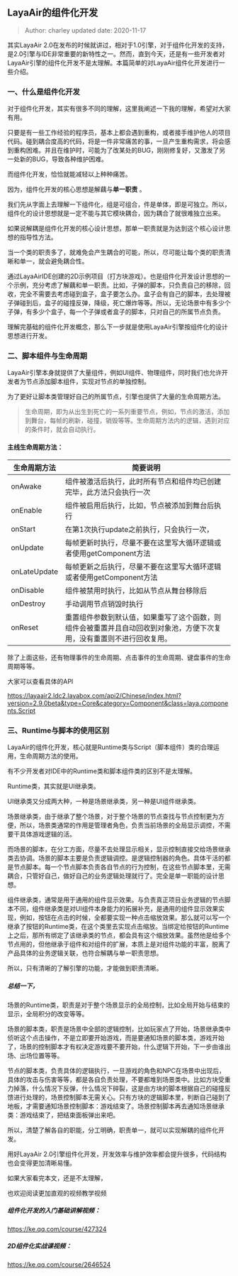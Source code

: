 ## LayaAir的组件化开发

> Author: charley            updated date: 2020-11-17

其实LayaAir 2.0在发布的时候就讲过，相对于1.0引擎，对于组件化开发的支持，是2.0引擎与IDE非常重要的新特性之一。然而，直到今天，还是有一些开发者对LayaAir引擎的组件化开发不是太理解。本篇简单的对LayaAir组件化开发进行一些介绍。

### 一、什么是组件化开发

对于组件化开发，其实有很多不同的理解，这里我阐述一下我的理解，希望对大家有用。

只要是有一些工作经验的程序员，基本上都会遇到重构，或者接手维护他人的项目代码。碰到耦合度高的代码，将是一件非常痛苦的事，一旦产生重构需求，将会感到重构困难。并且在维护时，可能为了改某处的BUG，刚刚修复好，又激发了另一处新的BUG，导致各种维护困难。

而组件化开发，恰恰就能减轻以上种种痛苦。

因为，组件化开发的核心思想是解藕与**单一职责** 。

我们先从字面上去理解一下组件化，组是可组合，件是单体，即是可独立。所以，组件化的设计思想就是一定不能与其它模块耦合，因为耦合了就很难独立出来。

如果说解耦是组件化开发的核心设计思想，那单一职责就是为达到这个核心设计思想的指导性方法。

当一个类的职责多了，就难免会产生耦合的可能，所以，尽可能让每个类的职责清晰和单一，就会避免耦合性。

通过LayaAirIDE创建的2D示例项目（打方块游戏）。也是组件化开发设计思想的一个示例，充分考虑了解藕和单一职责。比如，子弹的脚本，只负责自己的移除，回收，完全不需要去考虑碰到盒子，盒子要怎么办。盒子会有自己的脚本，去处理被子弹碰到后，盒子的碰撞反弹，降级，死亡爆炸等等。所以，无论场景中有多少个子弹，有多少个盒子，每一个子弹或者盒子的脚本，只对自己的所属节点负责。

理解完基础的组件化开发概念，那么下一步就是使用LayaAir引擎按组件化的设计思想进行开发。

### 二、脚本组件与生命周期

LayaAir引擎本身就提供了大量组件，例如UI组件、物理组件，同时我们也允许开发者为节点添加脚本组件，实现对节点的单独控制。

为了更好让脚本类管理好自己的所属节点，引擎也提供了大量的生命周期方法。

> 生命周期，即为从出生到死亡的一系列重要节点，例如，节点的激活，添加到舞台，每帧的刷新，碰撞，销毁等等。生命周期方法内的逻辑，遇到对应的条件时，就会自动执行。

#### 主线生命周期方法：

| 生命周期方法 | 简要说明                                                     |
| ------------ | ------------------------------------------------------------ |
| onAwake      | 组件被激活后执行，此时所有节点和组件均已创建完毕，此方法只会执行一次 |
| onEnable     | 组件被启用后执行，比如，节点被添加到舞台后执行               |
| onStart      | 在第1次执行update之前执行，只会执行一次，                    |
| onUpdate     | 每帧更新时执行，尽量不要在这里写大循环逻辑或者使用getComponent方法 |
| onLateUpdate | 每帧更新之后执行，尽量不要在这里写大循环逻辑或者使用getComponent方法 |
| onDisable    | 组件被禁用时执行，比如从节点从舞台移除后                     |
| onDestroy    | 手动调用节点销毁时执行                                       |
| onReset      | 重置组件参数到默认值，如果重写了这个函数，则组件会被重置并且自动回收到对象池，方便下次复用，没有重置则不进行回收复用。 |

除了上面这些，还有物理事件的生命周期、点击事件的生命周期、键盘事件的生命周期等等。

大家可以查看具体的API

https://layaair2.ldc2.layabox.com/api2/Chinese/index.html?version=2.9.0beta&type=Core&category=Component&class=laya.components.Script

### 三、Runtime与脚本的使用区别

LayaAir的组件化开发，核心就是Runtime类与Script（脚本组件）类的合理运用，生命周期方法的使用。

有不少开发者对IDE中的Runtime类和脚本组件类的区别不是太理解。

Runtime类，其实就是UI继承类。

UI继承类又分成两大种，一种是场景继承类，另一种是UI组件继承类。

场景继承类，由于继承了整个场景，对于整个场景的节点查找与节点控制更为方便，所以，场景类通常的作用是管理者角色，负责当前场景的全局显示调控，不需要干具体游戏逻辑的活。

而场景的脚本，在分工方面，尽量不去处理显示相关，显示控制直接交给场景继承类去协调。场景的脚本主要是负责逻辑调控。是逻辑控制器的角色。具体干活的都是节点脚本。每一个节点脚本负责各自节点的行为控制，在这些节点脚本里，无需耦合，只管好自己，做好自己的业务逻辑处理就行了。完全是单一职能的设计思想。

组件继承类，通常是用于通用的组件显示效果。与负责真正项目业务逻辑的节点脚本不同，组件继承类是对UI组件本身能力的拓展补充，是通用的组件显示效果实现，例如，按钮在点击的时候，全都要实现一种点击缩放效果。那么就可以写一个继承了按钮的Runtime类，在这个类里去实现点击缩放。当绑定给按钮的Runtime上之后，那所有绑定了该继承类的节点，都会具有这个缩放效果。虽然他是给多个节点用的，但他继承于组件和对组件的扩展，本质上是对组件功能的丰富，脱离了产品具体的业务逻辑关联，也符合解耦与单一职责思想。

所以，只有清晰的了解引擎的功能，才能做到职责清晰。

##### 总结一下，

场景的Runtime类，职责是对于整个场景显示的全局控制，比如全局开始与结束的显示，全局积分的改变等等。

场景的脚本类，职责是场景中全部的逻辑控制，比如玩家点了开始，场景继承类中侦听这个点击操作，不是立即要开始游戏，而是要通知场景的脚本类，游戏开始了，场景的控制脚本才有权决定游戏要不要开始，什么逻辑下开始，下一步由谁出场、出场位置等等。

节点的脚本类，负责具体的逻辑执行，一旦游戏的角色和NPC在场景中出现后，具体的攻击与伤害等等，都是各自负责处理，不要都堆到场景类中。比如方块受重力掉落，什么情况下反弹，什么情况下碎裂，这是由方块的脚本根据自己的碰撞反馈进行处理的，场景控制脚本无需关心。只有方块的逻辑脚本里，判断自己碰到了地板，才需要通知场景控制脚本：游戏结束了。场景控制脚本再去通知场景继承类：游戏结束了，把结束面板弹出来吧。

所以，清楚了解各自的职能，分工明确，职责单一，就可以实现解耦的组件化开发。

用好LayaAir 2.0引擎组件化开发，开发效率与维护效率都会提升很多，代码结构也会变得更加清晰易懂。

如果大家看完本文，还是不太理解，

也欢迎阅读更加直观的视频教学视频

##### 组件化开发的入门基础讲解视频：

https://ke.qq.com/course/427324

##### 2D组件化实战课视频：

https://ke.qq.com/course/2646524



